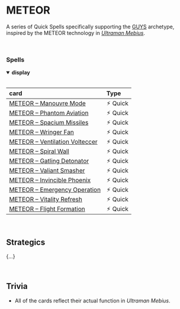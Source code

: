# METEOR

A series of Quick Spells specifically supporting the [GUYS](GUYS.md) archetype, inspired by the METEOR technology in [*Ultraman Mebius*](https://ultra.fandom.com/wiki/Ultraman_Mebius_(character)).


<br>


### Spells

<details open>
  <summary> <b> display </b> </summary> <br>

| card | Type |
| :--- | :--- |
| [METEOR – Manouvre Mode](../cards/spells/quick/METEOR%20–%20Manouvre%20Mode.md) | ⚡︎ Quick |
| [METEOR – Phantom Aviation](../cards/spells/quick/METEOR%20–%20Phantom%20Aviation.md) | ⚡︎ Quick |
| [METEOR – Spacium Missiles](../cards/spells/quick/METEOR%20–%20Spacium%20Missiles.md) | ⚡︎ Quick |
| [METEOR – Wringer Fan](../cards/spells/quick/METEOR%20–%20Wringer%20Fan.md) | ⚡︎ Quick |
| [METEOR – Ventilation Volteccer](../cards/spells/quick/METEOR%20–%20Ventilation%20Volteccer.md) | ⚡︎ Quick |
| [METEOR – Spiral Wall](../cards/spells/quick/METEOR%20–%20Spiral%20Wall.md) | ⚡︎ Quick |
| [METEOR – Gatling Detonator](../cards/spells/quick/METEOR%20–%20Gatling%20Detonator.md) | ⚡︎ Quick |
| [METEOR – Valiant Smasher](../cards/spells/quick/METEOR%20–%20Valiant%20Smasher.md) | ⚡︎ Quick |
| [METEOR – Invincible Phoenix](../cards/spells/quick/METEOR%20–%20Invincible%20Phoenix.md) | ⚡︎ Quick |
| [METEOR – Emergency Operation](../cards/spells/quick/METEOR%20–%20Emergency%20Operation.md) | ⚡︎ Quick |
| [METEOR – Vitality Refresh](../cards/spells/quick/METEOR%20–%20Vitality%20Refresh.md) | ⚡︎ Quick |
| [METEOR – Flight Formation](../cards/spells/quick/METEOR%20–%20Flight%20Formation.md) | ⚡︎ Quick |

</details>


<br>


## Strategics

{...}


<br>


## Trivia

- All of the cards reflect their actual function in *Ultraman Mebius*.
